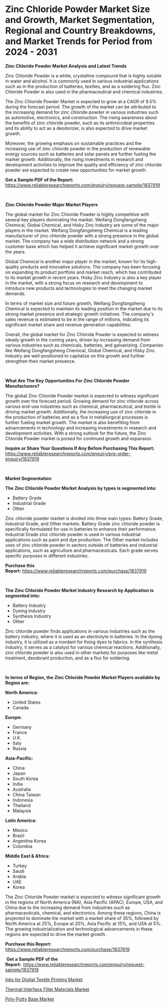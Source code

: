 <p><h1>Zinc Chloride Powder Market Size and Growth, Market Segmentation, Regional and Country Breakdowns, and Market Trends for Period from 2024 -  2031</h1></p><p><strong>Zinc Chloride Powder Market Analysis and Latest Trends</strong></p>
<p><p>Zinc Chloride Powder is a white, crystalline compound that is highly soluble in water and alcohol. It is commonly used in various industrial applications such as in the production of batteries, textiles, and as a soldering flux. Zinc Chloride Powder is also used in the pharmaceutical and chemical industries.</p><p>The Zinc Chloride Powder Market is expected to grow at a CAGR of 9.5% during the forecast period. The growth of the market can be attributed to the increasing demand for zinc chloride powder in various industries such as automotive, electronics, and construction. The rising awareness about the benefits of zinc chloride powder, such as its antimicrobial properties and its ability to act as a deodorizer, is also expected to drive market growth.</p><p>Moreover, the growing emphasis on sustainable practices and the increasing use of zinc chloride powder in the production of renewable energy sources such as batteries and solar panels are further fueling the market growth. Additionally, the rising investments in research and development activities to improve the quality and efficiency of zinc chloride powder are expected to create new opportunities for market growth.</p></p>
<p><strong>Get a Sample PDF of the Report:&nbsp;</strong> <a href="https://www.reliableresearchreports.com/enquiry/request-sample/1837919">https://www.reliableresearchreports.com/enquiry/request-sample/1837919</a></p>
<p>&nbsp;</p>
<p><strong>Zinc Chloride Powder Major Market Players</strong></p>
<p><p>The global market for Zinc Chloride Powder is highly competitive with several key players dominating the market. Weifang Dongfangsheng Chemical, Global Chemical, and Hisky Zinc Industry are some of the major players in the market. Weifang Dongfangsheng Chemical is a leading manufacturer of zinc chloride powder with a strong presence in the global market. The company has a wide distribution network and a strong customer base which has helped it achieve significant market growth over the years.</p><p>Global Chemical is another major player in the market, known for its high-quality products and innovative solutions. The company has been focusing on expanding its product portfolio and market reach, which has contributed to its market growth in recent years. Hisky Zinc Industry is also a key player in the market, with a strong focus on research and development to introduce new products and technologies to meet the changing market demands.</p><p>In terms of market size and future growth, Weifang Dongfangsheng Chemical is expected to maintain its leading position in the market due to its strong market presence and strategic growth initiatives. The company's sales revenue is estimated to be in the range of millions, indicating its significant market share and revenue generation capabilities.</p><p>Overall, the global market for Zinc Chloride Powder is expected to witness steady growth in the coming years, driven by increasing demand from various industries such as chemicals, batteries, and galvanizing. Companies like Weifang Dongfangsheng Chemical, Global Chemical, and Hisky Zinc Industry are well-positioned to capitalize on this growth and further strengthen their market presence.</p></p>
<p>&nbsp;</p>
<p><strong>What Are The Key Opportunities For Zinc Chloride Powder Manufacturers?</strong></p>
<p><p>The global Zinc Chloride Powder market is expected to witness significant growth over the forecast period. Growing demand for zinc chloride across various end-use industries such as chemical, pharmaceutical, and textile is driving market growth. Additionally, the increasing use of zinc chloride in the production of batteries and as a flux in metallurgical processes is further fueling market growth. The market is also benefiting from advancements in technology and increasing investments in research and development activities. With a strong outlook for the future, the Zinc Chloride Powder market is poised for continued growth and expansion.</p></p>
<p><strong>Inquire or Share Your Questions If Any Before Purchasing This Report:</strong> <a href="https://www.reliableresearchreports.com/enquiry/pre-order-enquiry/1837919">https://www.reliableresearchreports.com/enquiry/pre-order-enquiry/1837919</a></p>
<p>&nbsp;</p>
<p><strong>Market Segmentation</strong></p>
<p><strong>The Zinc Chloride Powder Market Analysis by types is segmented into:</strong></p>
<p><ul><li>Battery Grade</li><li>Industrial Grade</li><li>Other</li></ul></p>
<p><p>Zinc chloride powder market is divided into three main types: Battery Grade, Industrial Grade, and Other markets. Battery Grade zinc chloride powder is specifically formulated for use in batteries to enhance their performance. Industrial Grade zinc chloride powder is used in various industrial applications such as paint and dye production. The Other market includes uses of zinc chloride powder in sectors outside of batteries and industrial applications, such as agriculture and pharmaceuticals. Each grade serves specific purposes in different industries.</p></p>
<p><strong>Purchase this Report:&nbsp;</strong><a href="https://www.reliableresearchreports.com/purchase/1837919">https://www.reliableresearchreports.com/purchase/1837919</a></p>
<p>&nbsp;</p>
<p><strong>The Zinc Chloride Powder Market Industry Research by Application is segmented into:</strong></p>
<p><ul><li>Battery Industry</li><li>Dyeing Industry</li><li>Synthesis Industry</li><li>Other</li></ul></p>
<p><p>Zinc chloride powder finds applications in various industries such as the battery industry, where it is used as an electrolyte in batteries. In the dyeing industry, it is utilized as a mordant for fixing dyes to fabrics. In the synthesis industry, it serves as a catalyst for various chemical reactions. Additionally, zinc chloride powder is also used in other markets for purposes like metal treatment, deodorant production, and as a flux for soldering.</p></p>
<p>&nbsp;</p>
<p><strong>In terms of Region, the Zinc Chloride Powder Market Players available by Region are:</strong></p>
<p>
    <p> <strong> North America: </strong>
        <ul>
            <li>United States</li>
            <li>Canada</li>
        </ul>
        </p> 
    <p> <strong> Europe: </strong>
        <ul>
            <li>Germany</li>
            <li>France</li>
            <li>U.K.</li>
            <li>Italy</li>
            <li>Russia</li>
        </ul>
        </p> 
    <p> <strong> Asia-Pacific: </strong>
        <ul>
            <li>China</li>
            <li>Japan</li>
            <li>South Korea</li>
            <li>India</li>
            <li>Australia</li>
            <li>China Taiwan</li>
            <li>Indonesia</li>
            <li>Thailand</li>
            <li>Malaysia</li>
        </ul>
        </p> 
    <p> <strong> Latin America: </strong>
        <ul>
            <li>Mexico</li>
            <li>Brazil</li>
            <li>Argentina Korea</li>
            <li>Colombia</li>
        </ul>
        </p> 
    <p> <strong> Middle East & Africa: </strong>
        <ul>
            <li>Turkey</li>
            <li>Saudi</li>
            <li>Arabia</li>
            <li>UAE</li>
            <li>Korea</li>
        </ul>
    </p>
    </p>
<p><p>The Zinc Chloride Powder market is expected to witness significant growth in the regions of North America (NA), Asia Pacific (APAC), Europe, USA, and China due to the increasing demand from industries such as pharmaceuticals, chemical, and electronics. Among these regions, China is projected to dominate the market with a market share of 35%, followed by North America at 25%, Europe at 20%, Asia Pacific at 15%, and USA at 5%. The growing industrialization and technological advancements in these regions are expected to drive the market growth.</p></p>
<p><strong>Purchase this Report: </strong><a href="https://www.reliableresearchreports.com/purchase/1837919">https://www.reliableresearchreports.com/purchase/1837919</a></p>
<p>&nbsp;<strong>Get a Sample PDF of the Report:&nbsp;&nbsp;</strong><a href="https://www.reliableresearchreports.com/enquiry/request-sample/1837919">https://www.reliableresearchreports.com/enquiry/request-sample/1837919</a></p>
<p><strong></strong></p>
<p><p><a href="https://view.publitas.com/reportprime-1/inks-for-digital-textile-printing-market-provides-a-comprehensive-analysis-including-a-macro-overview-of-the-market-as-well-as-micro-details-such-as-market-size-and-competitive-landscape/">Inks for Digital Textile Printing Market</a></p><p><a href="https://view.publitas.com/reportprime-1/thermal-interface-filler-materials-market-centers-on-aspects-such-as-market-growth-market-share-market-opportunity-and-projected-forecasts-spanning-from-2023-to-2030/">Thermal Interface Filler Materials Market</a></p><p><a href="https://view.publitas.com/reportprime-1/poly-putty-base-market-size-share-trends-analysis-report-by-application-regional-outlook-competitive-strategies-and-segment-forecasts-2023-2030/">Poly-Putty Base Market</a></p></p>